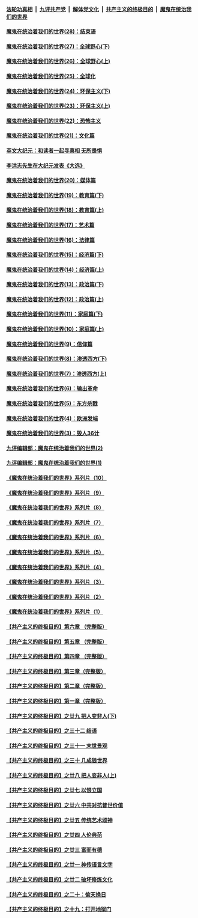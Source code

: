 ####  [法轮功真相](../../../../basic/blob/master/README.md?t=02210901) &nbsp;|&nbsp; [九评共产党](../../../../9ping.md/blob/master/README.md?t=02210901) &nbsp;|&nbsp; [解体党文化](../../../../jtdwh.md/blob/master/README.md?t=02210901)  &nbsp;|&nbsp; [共产主义的终极目的](../../../../gczydzjmd.md/blob/master/README.md?t=02210901) &nbsp;|&nbsp; [魔鬼在统治我们的世界](../../../../mgztzwmdsj.md/blob/master/README.md?t=02210901) 

#### [魔鬼在统治着我们的世界(28)：结束语](../pages/nsc422/n10936246.md?t=02210901) 

#### [魔鬼在统治着我们的世界(27)：全球野心(下)](../pages/nsc422/n10928319.md?t=02210901) 

#### [魔鬼在统治着我们的世界(26)：全球野心(上)](../pages/nsc422/n10900318.md?t=02210901) 

#### [魔鬼在统治着我们的世界(25)：全球化](../pages/nsc422/n10788205.md?t=02210901) 

#### [魔鬼在统治着我们的世界(24)：环保主义(下)](../pages/nsc422/n10695307.md?t=02210901) 

#### [魔鬼在统治着我们的世界(23)：环保主义(上)](../pages/nsc422/n10688613.md?t=02210901) 

#### [魔鬼在统治着我们的世界(22)：恐怖主义](../pages/nsc422/n10614727.md?t=02210901) 

#### [魔鬼在统治着我们的世界(21)：文化篇](../pages/nsc422/n10597706.md?t=02210901) 

#### [英文大纪元：和读者一起寻真相 无所畏惧](../pages/nsc422/n12542027.md?t=02210901) 

#### [李洪志先生在大纪元发表《大选》](../pages/nsc422/n12534746.md?t=02210901) 

#### [魔鬼在统治着我们的世界(20)：媒体篇](../pages/nsc422/n10586579.md?t=02210901) 

#### [魔鬼在统治着我们的世界(19)：教育篇(下)](../pages/nsc422/n10564808.md?t=02210901) 

#### [魔鬼在统治着我们的世界(18)：教育篇(上)](../pages/nsc422/n10526970.md?t=02210901) 

#### [魔鬼在统治着我们的世界(17)：艺术篇](../pages/nsc422/n10499093.md?t=02210901) 

#### [魔鬼在统治着我们的世界(16)：法律篇](../pages/nsc422/n10485969.md?t=02210901) 

#### [魔鬼在统治着我们的世界(15)：经济篇(下)](../pages/nsc422/n10469975.md?t=02210901) 

#### [魔鬼在统治着我们的世界(14)：经济篇(上)](../pages/nsc422/n10457370.md?t=02210901) 

#### [魔鬼在统治着我们的世界(13)：政治篇(下)](../pages/nsc422/n10448270.md?t=02210901) 

#### [魔鬼在统治着我们的世界(12)：政治篇(上)](../pages/nsc422/n10444576.md?t=02210901) 

#### [魔鬼在统治着我们的世界(11)：家庭篇(下)](../pages/nsc422/n10440961.md?t=02210901) 

#### [魔鬼在统治着我们的世界(10)：家庭篇(上)](../pages/nsc422/n10435448.md?t=02210901) 

#### [魔鬼在统治着我们的世界(9)：信仰篇](../pages/nsc422/n10432159.md?t=02210901) 

#### [魔鬼在统治着我们的世界(8)：渗透西方(下)](../pages/nsc422/n10429603.md?t=02210901) 

#### [魔鬼在统治着我们的世界(7)：渗透西方(上)](../pages/nsc422/n10426013.md?t=02210901) 

#### [魔鬼在统治着我们的世界(6)：输出革命](../pages/nsc422/n10421536.md?t=02210901) 

#### [魔鬼在统治着我们的世界(5)：东方杀戮](../pages/nsc422/n10417707.md?t=02210901) 

#### [魔鬼在统治着我们的世界(4)：欧洲发端](../pages/nsc422/n10414890.md?t=02210901) 

#### [魔鬼在统治着我们的世界(3)：毁人36计](../pages/nsc422/n10411583.md?t=02210901) 

#### [九评编辑部：魔鬼在统治着我们的世界(2)](../pages/nsc422/n10410036.md?t=02210901) 

#### [九评编辑部：魔鬼在统治着我们的世界(1)](../pages/nsc422/n10406825.md?t=02210901) 

#### [《魔鬼在统治着我们的世界》系列片（10）](../pages/nsc422/n12292670.md?t=02210901) 

#### [《魔鬼在统治着我们的世界》系列片（9）](../pages/nsc422/n12290859.md?t=02210901) 

#### [《魔鬼在统治着我们的世界》系列片（8）](../pages/nsc422/n12287445.md?t=02210901) 

#### [《魔鬼在统治着我们的世界》系列片（7）](../pages/nsc422/n12283425.md?t=02210901) 

#### [《魔鬼在统治着我们的世界》系列片（6）](../pages/nsc422/n12282314.md?t=02210901) 

#### [《魔鬼在统治着我们的世界》系列片（5）](../pages/nsc422/n12281419.md?t=02210901) 

#### [《魔鬼在统治着我们的世界》系列片（4）](../pages/nsc422/n12274024.md?t=02210901) 

#### [《魔鬼在统治着我们的世界》系列片（3）](../pages/nsc422/n12271322.md?t=02210901) 

#### [《魔鬼在统治着我们的世界》系列片（2）](../pages/nsc422/n12269049.md?t=02210901) 

#### [《魔鬼在统治着我们的世界》系列片（1）](../pages/nsc422/n12267575.md?t=02210901) 

#### [【共产主义的终极目的】第六章 （完整版）](../pages/nsc422/n11428913.md?t=02210901) 

#### [【共产主义的终极目的】第五章 （完整版）](../pages/nsc422/n11428912.md?t=02210901) 

#### [【共产主义的终极目的】第四章 （完整版）](../pages/nsc422/n11428907.md?t=02210901) 

#### [【共产主义的终极目的】第三章（完整版）](../pages/nsc422/n11428848.md?t=02210901) 

#### [【共产主义的终极目的】第二章（完整版）](../pages/nsc422/n11428831.md?t=02210901) 

#### [【共产主义的终极目的】第一章（完整版）](../pages/nsc422/n11417651.md?t=02210901) 

#### [【共产主义的终极目的】之廿九 把人变非人(下)](../pages/nsc422/n11344140.md?t=02210901) 

#### [【共产主义的终极目的】之三十二 结语](../pages/nsc422/n11360535.md?t=02210901) 

#### [【共产主义的终极目的】之三十一 末世景观](../pages/nsc422/n11351129.md?t=02210901) 

#### [【共产主义的终极目的】之三十 几成狼世界](../pages/nsc422/n11348280.md?t=02210901) 

#### [【共产主义的终极目的】之廿八 把人变非人(上)](../pages/nsc422/n11340492.md?t=02210901) 

#### [【共产主义的终极目的】之廿七 以恨立国](../pages/nsc422/n11336944.md?t=02210901) 

#### [【共产主义的终极目的】之廿六 中共对抗普世价值](../pages/nsc422/n11324785.md?t=02210901) 

#### [【共产主义的终极目的】之廿五 传统艺术颂神](../pages/nsc422/n11296396.md?t=02210901) 

#### [【共产主义的终极目的】之廿四 人伦典范](../pages/nsc422/n11296397.md?t=02210901) 

#### [【共产主义的终极目的】之廿三 富而有德](../pages/nsc422/n11283598.md?t=02210901) 

#### [【共产主义的终极目的】之廿一 神传语言文字](../pages/nsc422/n11263265.md?t=02210901) 

#### [【共产主义的终极目的】之廿二 破坏修炼文化](../pages/nsc422/n11245728.md?t=02210901) 

#### [【共产主义的终极目的】之二十：偷天换日](../pages/nsc422/n11238846.md?t=02210901) 

#### [【共产主义的终极目的】之十九：打开地狱门](../pages/nsc422/n11206376.md?t=02210901) 

